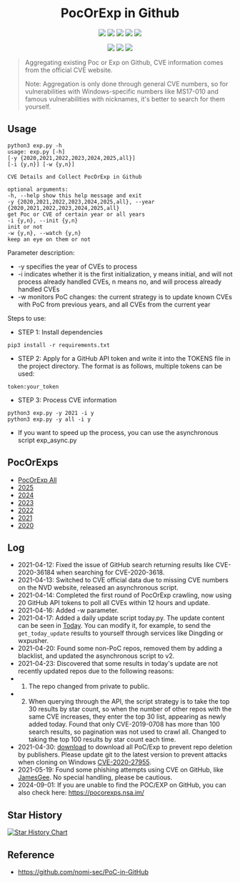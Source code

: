 <h1 align="center">PocOrExp in Github</h1>

<p align="center">
  <img src="https://visitor-badge.glitch.me/badge?page_id=https://github.com/ycdxsb/PocOrExp_in_Github/README.md"/>
  <img src="https://img.shields.io/github/stars/ycdxsb/PocOrExp_in_Github"/>  
  <img src="https://img.shields.io/github/forks/ycdxsb/PocOrExp_in_Github"/> 
  <img src="https://img.shields.io/github/issues/ycdxsb/PocOrExp_in_Github"/> 
  <img src="https://img.shields.io/github/license/ycdxsb/PocOrExp_in_Github"/> 
</p>
<p align="center">
<img src="https://img.shields.io/github/commit-activity/m/ycdxsb/PocOrExp_in_Github"/>
<img src="https://img.shields.io/github/last-commit/ycdxsb/PocOrExp_in_Github"/>
<img src="https://img.shields.io/github/repo-size/ycdxsb/PocOrExp_in_Github"/>
</p>     

> Aggregating existing Poc or Exp on Github, CVE information comes from the official CVE website.
>
> Note: Aggregation is only done through general CVE numbers, so for vulnerabilities with Windows-specific numbers like MS17-010 and famous vulnerabilities with nicknames, it's better to search for them yourself.

## Usage
```
python3 exp.py -h
usage: exp.py [-h]
[-y {2020,2021,2022,2023,2024,2025,all}]
[-i {y,n}] [-w {y,n}]

CVE Details and Collect PocOrExp in Github

optional arguments:
-h, --help show this help message and exit
-y {2020,2021,2022,2023,2024,2025,all}, --year {2020,2021,2022,2023,2024,2025,all}
get Poc or CVE of certain year or all years
-i {y,n}, --init {y,n}
init or not
-w {y,n}, --watch {y,n}
keep an eye on them or not
```

Parameter description:
- -y specifies the year of CVEs to process
- -i indicates whether it is the first initialization, y means initial, and will not process already handled CVEs, n means no, and will process already handled CVEs
- -w monitors PoC changes: the current strategy is to update known CVEs with PoC from previous years, and all CVEs from the current year

Steps to use:
- STEP 1: Install dependencies
```
pip3 install -r requirements.txt
```

- STEP 2: Apply for a GitHub API token and write it into the TOKENS file in the project directory. The format is as follows, multiple tokens can be used:

```
token:your_token
```


- STEP 3: Process CVE information
```
python3 exp.py -y 2021 -i y
python3 exp.py -y all -i y
```

- If you want to speed up the process, you can use the asynchronous script exp_async.py

## PocOrExps
- [PocOrExp All](https://github.com/ycdxsb/PocOrExp_in_Github/blob/main/PocOrExp.md)
- [2025](https://github.com/ycdxsb/PocOrExp_in_Github/tree/main/2025/README.md)
- [2024](https://github.com/ycdxsb/PocOrExp_in_Github/tree/main/2024/README.md)
- [2023](https://github.com/ycdxsb/PocOrExp_in_Github/tree/main/2023/README.md)
- [2022](https://github.com/ycdxsb/PocOrExp_in_Github/tree/main/2022/README.md)
- [2021](https://github.com/ycdxsb/PocOrExp_in_Github/tree/main/2021/README.md)
- [2020](https://github.com/ycdxsb/PocOrExp_in_Github/tree/main/2020/README.md)

## Log
- 2021-04-12: Fixed the issue of GitHub search returning results like CVE-2020-36184 when searching for CVE-2020-3618.
- 2021-04-13: Switched to CVE official data due to missing CVE numbers on the NVD website, released an asynchronous script.
- 2021-04-14: Completed the first round of PocOrExp crawling, now using 20 GitHub API tokens to poll all CVEs within 12 hours and update.
- 2021-04-16: Added -w parameter.
- 2021-04-17: Added a daily update script today.py. The update content can be seen in [Today](https://github.com/ycdxsb/PocOrExp_in_Github/tree/main/Today.md). You can modify it, for example, to send the `get_today_update` results to yourself through services like Dingding or wxpusher.
- 2021-04-20: Found some non-PoC repos, removed them by adding a blacklist, and updated the asynchronous script to v2.
- 2021-04-23: Discovered that some results in today's update are not recently updated repos due to the following reasons:
- 1. The repo changed from private to public.
- 2. When querying through the API, the script strategy is to take the top 30 results by star count, so when the number of other repos with the same CVE increases, they enter the top 30 list, appearing as newly added today. Found that only CVE-2019-0708 has more than 100 search results, so pagination was not used to crawl all. Changed to taking the top 100 results by star count each time.
- 2021-04-30: [download](https://github.com/ycdxsb/PocOrExp_in_Github/tree/main/download.py) to download all PoC/Exp to prevent repo deletion by publishers. Please update git to the latest version to prevent attacks when cloning on Windows [CVE-2020-27955](https://github.com/yhsung/cve-2020-27955-poc).
- 2021-05-19: Found some phishing attempts using CVE on GitHub, like [JamesGee](https://github.com/JamesGeee). No special handling, please be cautious.
- 2024-09-01: If you are unable to find the POC/EXP on GitHub, you can also check here: https://pocorexps.nsa.im/

## Star History
[![Star History Chart](https://api.star-history.com/svg?repos=ycdxsb/PocOrExp_in_Github&type=Date)](https://www.star-history.com/#ycdxsb/PocOrExp_in_Github&Date)

## Reference
- https://github.com/nomi-sec/PoC-in-GitHub
